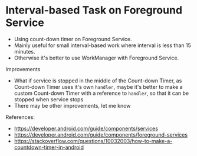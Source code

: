 # Interval-based Task on Foreground Service

- Using count-down timer on Foreground Service.
- Mainly useful for small interval-based work where interval is less than 15 minutes.
- Otherwise it's better to use WorkManager with Foreground Service.

Improvements
- What if service is stopped in the middle of the Count-down Timer, as Count-down Timer uses it's own `handler`, maybe it's better to make a custom Count-down Timer with a reference to `handler`, so that it can be stopped when service stops
- There may be other improvements, let me know

References:
- https://developer.android.com/guide/components/services
- https://developer.android.com/guide/components/foreground-services
- https://stackoverflow.com/questions/10032003/how-to-make-a-countdown-timer-in-android
